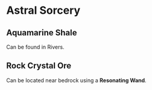 # Astral Sorcery

## Aquamarine Shale

Can be found in Rivers.

## Rock Crystal Ore

Can be located near bedrock using a **Resonating Wand**.
